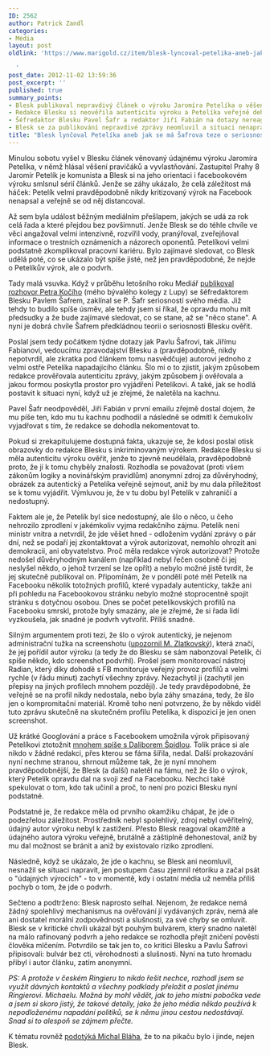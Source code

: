```yaml
---
ID: 2562
author: Patrick Zandl
categories:
- Média
layout: post
oldlink: 'https://www.marigold.cz/item/blesk-lyncoval-petelika-aneb-jak-se-ma-safrova-teze-o-seriosnosti-blesku

  '
post_date: 2012-11-02 13:59:36
post_excerpt: ''
published: true
summary_points:
- Blesk publikoval nepravdivý článek o výroku Jaromíra Petelíka o věšení pravičáků.
- Redakce Blesku si neověřila autenticitu výroku a Petelíka veřejně dehonestovala.
- Šéfredaktor Blesku Pavel Šafr a redaktor Jiří Fabián na dotazy nereagovali.
- Blesk se za publikování nepravdivé zprávy neomluvil a situaci nenapravil.
title: "Blesk lynčoval Petelíka aneb jak se má Šafrova teze o seriosnosti Blesku"
---
```


<p> Minulou sobotu vyšel v Blesku článek věnovaný údajnému výroku Jaromíra Petelíka, v němž hlásal věšení pravičáků a vyvlastňování. Zastupitel Prahy 8 Jaromír Petelík je komunista a Blesk si na jeho orientaci i facebookovém výroku smlsnul sérií článků. Jenže se záhy ukázalo, že celá záležitost má háček: Petelík velmi pravděpodobně nikdy kritizovaný výrok na Facebook nenapsal a veřejně se od něj distancoval.</p>


<p>Až sem byla událost běžným mediálním přešlapem, jakých se udá za rok celá řada a které přejdou bez povšimnutí. Jenže Blesk se do téhle chvíle ve věci angažoval velmi intenzivně, rozvířil vody, pranýřoval, zveřejňoval informace o trestních oznámeních a názorech oponentů. Petelíkovi velmi podstatně zkomplikoval pracovní kariéru. Bylo zajímavé sledovat, co Blesk udělá poté, co se ukázalo být spíše jisté, než jen pravděpodobné, že nejde o Petelíkův výrok, ale o podvrh. </p>


<p>Tady malá vsuvka. Když v průběhu letošního roku Mediář <a href="http://www.mediar.cz/sef-blesku-pavel-safr-bartosova-se-lidem-omrzela-dnes-je-vetsi-celebritou-david-rath/" target="_self" title="">publikoval rozhovor Petra Kočího</a> (mého bývalého kolegy z Lupy) se šéfredaktorem Blesku Pavlem Šafrem, zaklínal se P. Šafr seriosností svého média. Již tehdy to budilo spíše úsměv, ale tehdy jsem si říkal, že opravdu mohu mít předsudky a že bude zajímavé sledovat, co se stane, až se "něco stane". A nyní je dobrá chvíle Šafrem předkládnou teorii o seriosnosti Blesku ověřit. </p>


<p>Poslal jsem tedy počátkem týdne dotazy jak Pavlu Šafrovi, tak Jiřímu Fabianovi, vedoucímu zpravodajství Blesku a (pravděpodobně, nikdy nepotvrdil, ale zkratka pod článkem tomu nasvědčuje) autorovi jednoho z velmi ostře Petelíka napadajícího článku. Šlo mi o to zjistit, jakým způsobem redakce prověřovala autenticitu zprávy, jakým způsobem ji ověřovala a jakou formou poskytla prostor pro vyjádření Petelíkovi. A také, jak se hodlá postavit k situaci nyní, když už je zřejmé, že naletěla na kachnu. </p>


<p>Pavel Šafr neodpověděl, Jiří Fabián v první emailu zřejmě dostal dojem, že mu píše ten, kdo mu tu kachnu podhodil a následně se odmítl k čemukoliv vyjadřovat s tím, že redakce se dohodla nekomentovat to. </p>


<p>Pokud si zrekapitulujeme dostupná fakta, ukazuje se, že kdosi poslal otisk obrazovky do redakce Blesku s inkriminovaným výrokem. Redakce Blesku si měla autenticitu výroku ověřit, jenže to zjevně neudělala, pravděpodobně proto, že jí k tomu chyběly znalosti. Rozhodla se považovat (proti všem zákonům logiky a novinářským pravidlům) anonymní zdroj za důvěryhodný, obrázek za autentický a Petelíka veřejně sejmout, aniž by mu dala příležitost se k tomu vyjádřit. Výmluvou je, že v tu dobu byl Petelík v zahraničí a nedostupný. </p>


<p>Faktem ale je, že Petelík byl sice nedostupný, ale šlo o něco, u čeho nehrozilo zprodlení v jakémkoliv vyjma redakčního zájmu. Petelík není ministr vnitra a netvrdil, že jde věšet hned - odložením vydání zprávy o pár dní, než se podaří jej zkontaktovat a výrok autorizovat, nemohlo ohrozit ani demokracii, ani obyvatelstvo. Proč měla redakce výrok autorizovat? Protože nedošel důvěryhodným kanálem (například nebyl řečen osobně či jej neslyšel někdo, o jehož tvrzení se lze opřít) a nebylo možné jistě tvrdit, že jej skutečně publikoval on. Připomínám, že v pondělí poté měl Petelík na Facebooku několik totožných profilů, které vypadaly autenticky, takže ani při pohledu na Facebookovou stránku nebylo možné stoprocentně spojit stránku s dotyčnou osobou. Dnes se počet petelíkovských profilů na Facebooku smrskl, protože byly smazány, ale je zřejmé, že si řada lidí vyzkoušela, jak snadné je podvrh vytvořit. Příliš snadné. </p>


<p>Silným argumentem proti tezi, že šlo o výrok autentický, je nejenom administrační tužka na screenshotu (<a href="http://www.mediar.cz/jak-dlouho-trva-zmanipulovat-media-necelych-pet-minut/" target="_self" title="">upozornil M. Zlatkovský</a>), která značí, že jej pořídil autor výroku (a tedy že do Blesku se sám nabonzoval Petelík, či spíše někdo, kdo screenshot podvrhl). Prošel jsem monitorovací nástroj Radian, který díky dohodě s FB monitoruje veřejný provoz profilů a velmi rychle (v řádu minut) zachytí všechny zprávy. Nezachytil ji (zachytil jen přepisy na jiných profilech mnohem později). Je tedy pravděpodobné, že veřejně se na profil nikdy nedostala, nebo byla záhy smazána, tedy, že šlo jen o kompromitační materiál. Kromě toho není potvrzeno, že by někdo viděl tuto zprávu skutečně na skutečném profilu Petelíka, k dispozici je jen onen screenshot.  </p>


<p>Už krátké Googlování a práce s Facebookem umožnila výrok připisovaný Petelíkovi ztotožnit <a href="http://makovsky.blog.idnes.cz/c/298511/Kdo-je-lidska-zruda-Lance-Dukematcher.html">mnohem spíše s Daliborem Špidlou</a>. Tolik práce si ale nikdo v žádné redakci, přes kterou se fáma šířila, nedal. Další prokazování nyní nechme stranou, shrnout můžeme tak, že je nyní mnohem pravděpodobnější, že Blesk (a další) naletěl na fámu, než že šlo o výrok, který Petelík opravdu dal na svoji zeď na Facebooku. Nechci také spekulovat o tom, kdo tak učinil a proč, to není pro pozici Blesku nyní podstatné. </p>


<p>Podstatné je, že redakce měla od prvního okamžiku chápat, že jde o podezřelou záležitost. Prostředník nebyl spolehlivý, zdroj nebyl ověřitelný, údajný autor výroku nebyl k zastižení. Přesto Blesk reagoval okamžitě a údajného autora výroku veřejně, brutálně a záštiplně dehonestoval, aniž by mu dal možnost se bránit a aniž by existovalo riziko zprodlení. </p>


<p>Následně, když se ukázalo, že jde o kachnu, se Blesk ani neomluvil, nesnažil se situaci napravit, jen postupem času zjemnil rétoriku a začal psát o "údajných výrocích" - to v momentě, kdy i ostatní média už neměla příliš pochyb o tom, že jde o podvrh. </p>


<p>Sečteno a podtrženo: Blesk naprosto selhal. Nejenom, že redakce nemá žádný spolehlivý mechanismus na ověřování jí vydávaných zpráv, nemá ale ani dostatel morální zodpovědnosti a slušnosti, za své chyby se omluvit. Blesk se v kritické chvíli ukázal být pouhým bulvárem, který snadno naletěl na málo rafinovaný podvrh a jeho redakce se rozhodla přejít zničení pověsti člověka mlčením. Potvrdilo se tak jen to, co kritici Blesku a Pavlu Šafrovi připisovali: bulvár bez cti, věrohodnosti a slušnosti. Nyní na tuto hromadu přibyl i autor článku, zatím anonymní. </p>


<p><em> PS: A protože v českém Ringieru to nikdo řešit nechce, rozhodl jsem se využít dávných kontaktů a všechny podklady přeložit a poslat jinému Ringierovi. Michaelu. Možná by mohl vědět, jak to jeho místní pobočka vede a jsem si skoro jistý, že takové detaily, jako že jeho média někdo používá k nepodloženému napadání politiků, se k němu jinou cestou nedostávají. Snad si to alespoň se zájmem přečte. </em></p>


<p>K tématu rovněž <a href="http://michalblaha.cz/2012/11/kde-jsou-seriozni-noviny-a-sefredaktorove/">podotýká Michal Bláha</a>, že to na pikaču bylo i jinde, nejen Blesk. </p>
